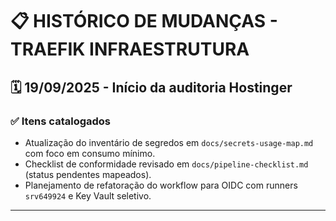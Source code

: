 # 📋 HISTÓRICO DE MUDANÇAS - TRAEFIK INFRAESTRUTURA

## 🗓️ **19/09/2025 - Início da auditoria Hostinger**

### ✅ Itens catalogados
- Atualização do inventário de segredos em `docs/secrets-usage-map.md` com foco em consumo mínimo.
- Checklist de conformidade revisado em `docs/pipeline-checklist.md` (status pendentes mapeados).
- Planejamento de refatoração do workflow para OIDC com runners `srv649924` e Key Vault seletivo.

---
